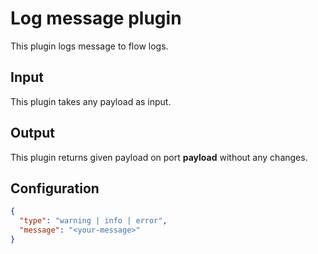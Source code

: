 # Log message plugin

This plugin logs message to flow logs.

## Input
This plugin takes any payload as input.

## Output
This plugin returns given payload on port **payload** without any changes.

## Configuration
```json
{
  "type": "warning | info | error",
  "message": "<your-message>"
}
```
